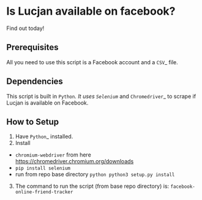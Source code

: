 Is Lucjan available on facebook?
==============================

Find out today!

Prerequisites
-------------

All you need to use this script is a Facebook account and a `CSV`_ file.

Dependencies
------------

This script is built in `Python`_. It uses `Selenium`_ and `Chromedriver`_ to scrape if Lucjan is available on Facebook.

How to Setup
------------

1. Have `Python`_ installed.
2. Install  
 + ``chromium-webdriver`` from here https://chromedriver.chromium.org/downloads  
 + ``pip install selenium``  
 + run from repo base directory ``python
  python3 setup.py install
  ``  
3. The command to run the script (from base repo directory) is: ``facebook-online-friend-tracker``

